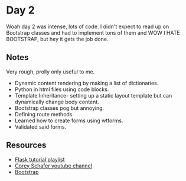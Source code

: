 # Day 2

Woah day 2 was intense, lots of code. I didn't expect to read up on Bootstrap classes and had to implement tons of them and WOW I HATE BOOTSTRAP, but hey it gets the job done.

## Notes

Very rough, prolly only useful to me.
- Dynamic content rendering by making a list of dictionaries.
- Python in html files using code blocks.
- Template Inheritance- setting up a static layout template but can dynamically change body content.
- Bootstrap classes pog but annoying.
- Defining route methods.
- Learned how to create forms using wtforms.
- Validated said forms.


## Resources

- [Flask tutorial playlist](https://youtube.com/playlist?list=PL-osiE80TeTs4UjLw5MM6OjgkjFeUxCYH)
- [Corey Schafer youtube channel](https://www.youtube.com/channel/UCCezIgC97PvUuR4_gbFUs5g)
- [Bootstrap](https://getbootstrap.com/)

